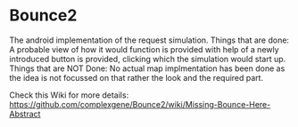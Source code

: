 # Bounce2


The android implementation of the request simulation.
Things that are done: 
     A probable view of how it would function is provided with help of a newly introduced button is provided, clicking which 
     the simulation would start up.
Things that are NOT Done:
     No actual map implmentation has been done as the idea is not focussed on that rather the look and the required part.
     
Check this Wiki for more details:
https://github.com/complexgene/Bounce2/wiki/Missing-Bounce-Here-Abstract
